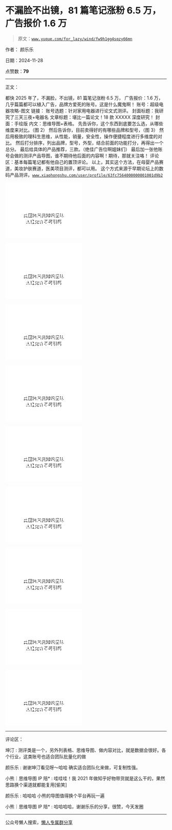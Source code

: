 # 不漏脸不出镜，81 篇笔记涨粉 6.5 万，广告报价 1.6 万

> 原文：[`www.yuque.com/for_lazy/wind/fw9h1gg4sqzy66mn`](https://www.yuque.com/for_lazy/wind/fw9h1gg4sqzy66mn)

作者： 颜乐乐

日期：2024-11-28

点赞数：**79**

* * *

正文：

都快 2025 年了，不漏脸，不出镜，81 篇笔记涨粉 6.5 万， 广告报价：1.6 万，几乎篇篇都可以植入广告，品牌方爱死的账号。这是什么魔鬼啊！
账号：超级电器攻略-图文 链接： 账号选题：针对家用电器进行论文式测评。 封面标题：我研究了三天三夜+电器名
文章标题：堪比一篇论文！18 款 XXXXX 深度研究！ 封面：手绘版 内文：思维导图+表格。 先告诉你，这个东西到底要怎么选，从哪些维度来对比。（图 2）
然后告诉你，目前卖得好的有哪些品牌和型号，（图 3） 然后用极致的理科生思维，从性能，销量，安全性，操作便捷程度进行多维度的对比。
然后打分排序，列出品牌，型号，外型，结合前面的功能打分，再得出一个总分。 最后给具体的产品推荐，三款。（绝佳广告位啊姐妹们）
最后加一张他账号会做的测评产品导图，谁不期待他后面的内容啊！期待，那就关注咯！ 评论区：基本每篇笔记都有他自己的置顶评论。
以上，其实这个方法，在母婴产品赛道，美妆护肤赛道，医美项目测评，都可以用。
这个方式来源于早期论坛上的数码产品测评。[`www.xiaohongshu.com/user/profile/63fc7564000000001001d9b2`](https://www.xiaohongshu.com/user/profile/63fc7564000000001001d9b2)

![](img/3dcb099a7a70285e44138c014d6f00f9.png "None")

![](img/48b0d5e415ac80fb81913fa70bd9b25b.png "None")

![](img/d9d50888b63b650a08cf4f478aa3e2b4.png "None")

![](img/f436fb2f300343f3dd59463ce28773ff.png "None")

![](img/dd09f76b4abe6fe53ef63f8ecff1e6a9.png "None")

![](img/732a7104529652cb0eeffec83170b642.png "None")

![](img/0a18a055e052438be2dbf032dc171ee6.png "None")

![](img/f580169f8557b989c5e83f3f63358872.png "None")

![](img/d7d56aa11b68d115bc4d409e66d3a4d7.png "None")

* * *

评论区：

坤汀 : 测评类是一个，另外列表格、思维导图、做内容对比，就是数据会很好。各个行业，这类账号也适合团队批量化的做

颜乐乐 : 谢谢坤汀看见呀～哈哈 确实适合团队化来做，可复制性强。

小熊｜思维导图 IP 陪* : 哇哇哇！我 2021 年做知乎好物带货就是这么干的，果然思路换个渠道就都能复用[偷笑]

颜乐乐 : 哈哈哈 小熊的导图值得换个平台再玩一遍

小熊｜思维导图 IP 陪* : 哈哈哈哈，谢谢乐乐的分享，很赞，今天发圈

* * *

公众号懒人搜索，[懒人专属群分享](https://lazybook.fun/#/blog/group)